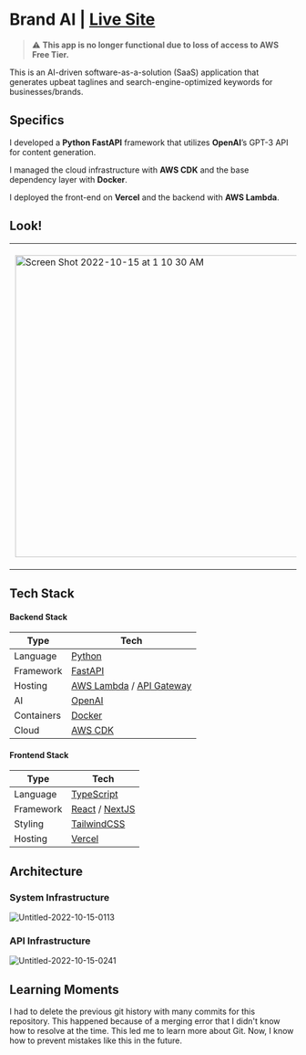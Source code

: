 # Brand AI | [Live Site](https://brandai.vercel.app/)

> :warning: **This app is no longer functional due to loss of access to AWS Free Tier.**

This is an AI-driven software-as-a-solution (SaaS) application that generates upbeat taglines and search-engine-optimized keywords for businesses/brands.

## Specifics

I developed a **Python FastAPI** framework that utilizes **OpenAI**’s GPT-3 API for content generation. 

I managed the cloud infrastructure with **AWS CDK** and the base dependency layer with **Docker**. 

I deployed the front-end on **Vercel** and the backend with **AWS Lambda**.

## Look!

<div id="image-table">
    <table>
	    <tr>
    	    <td style="padding:10px">
        	    <img width="529" alt="Screen Shot 2022-10-15 at 1 10 30 AM" src="https://user-images.githubusercontent.com/97072541/195972926-168fd835-8020-45e2-bde1-80131116ddda.png">
      	    </td>
            <td style="padding:10px">
            	<img width="550" alt="Screen Shot 2022-10-15 at 2 32 52 AM" src="https://user-images.githubusercontent.com/97072541/195972935-cdeeb8de-f9b4-4c60-bb47-c40bfa6590a4.png">
            </td>
        </tr>
    </table>
</div>

## Tech Stack

#### Backend Stack

| Type      | Tech                                                         |
| --------- | ------------------------------------------------------------ |
| Language  | [Python](https://www.python.org/)                            |
| Framework | [FastAPI](https://fastapi.tiangolo.com/)                     |
| Hosting   | [AWS Lambda](https://aws.amazon.com/lambda/) / [API Gateway](https://aws.amazon.com/api-gateway/)|
| AI        | [OpenAI](https://openai.com/)                                |
| Containers| [Docker](https://www.docker.com/)                            |
| Cloud     | [AWS CDK](https://aws.amazon.com/cdk/)                       |

#### Frontend Stack

| Type      | Tech                                                         |
| --------- | ------------------------------------------------------------ |
| Language  | [TypeScript](https://www.typescriptlang.org/)                |
| Framework | [React](https://reactjs.org/) / [NextJS](https://nextjs.org/)|
| Styling   | [TailwindCSS](https://tailwindcss.com/)                      |
| Hosting   | [Vercel](https://vercel.com)                                 |

## Architecture

### System Infrastructure

![Untitled-2022-10-15-0113](https://user-images.githubusercontent.com/97072541/195973143-438c0eee-e53e-4d06-ac65-cd335ace3823.png)

### API Infrastructure

![Untitled-2022-10-15-0241](https://user-images.githubusercontent.com/97072541/195973664-16f5ac87-481b-43c7-a010-c090949fe067.png)

## Learning Moments

I had to delete the previous git history with many commits for this repository. This happened because of a merging error that I didn't know how to resolve at the time. This led me to learn more about Git. Now, I know how to prevent mistakes like this in the future. 
